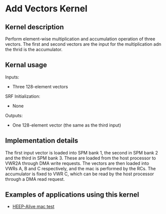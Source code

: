 # Add Vectors Kernel

## Kernel description

Perform element-wise multiplication and accumulation operation of three vectors. The first and second vectors are the input for the multiplication adn the thrid is the accumulator.

## Kernal usage

Inputs:
* Three 128-element vectors

SRF Initialization:
* None

Outputs:
* One 128-element vector (the same as the third input)


## Implementation details

The first input vector is loaded into SPM bank 1, the second in SPM bank 2 and the third in SPM bank 3. These are loaded from the host processor to VWR2A through DMA write requests. The vectors are then loaded into VWRs A, B and C respectively, and the mac is performed by the RCs. The accumulator is fixed to VWR C, which can be read by the host processor through a DMA read request.

## Examples of applications using this kernel

* [HEEP-Alive mac test](https://github.com/esl-epfl/heepalive-imec/blob/master/sw/applications/add_vectors/dsip_add_vectors.c)

